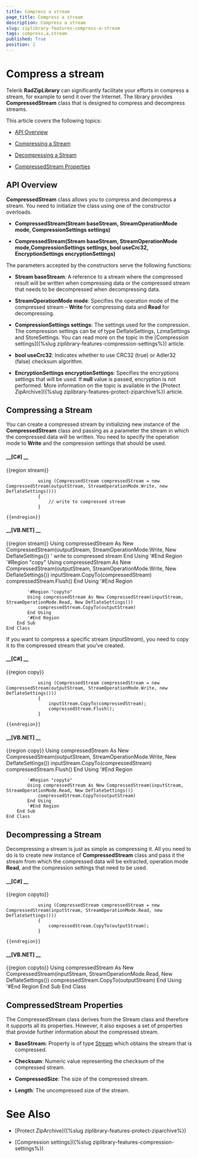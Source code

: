 ```yaml
---
title: Compress a stream
page_title: Compress a stream
description: Compress a stream
slug: ziplibrary-features-compress-a-stream
tags: compress,a,stream
published: True
position: 2
---
```


# Compress a stream



Telerik __RadZipLibrary__ can significantly facilitate your efforts in compress a stream, for example to send it over the Internet. 
        The library provides __CompressedStream__ class that is designed to compress and decompress streams.
      

This article covers the following topics:
      

* [API Overview](#api-overview)

* [Compressing a Stream](#compressing-a-stream)

* [Decompressing a Stream](#decompressing-a-stream)

* [CompressedStream Properties](#compressedstream-properties)

## API Overview

__CompressedStream__ class allows you to compress and decompress a stream. You need to initialize the class using one of the 
          constructor overloads.
        

* __CompressedStream(Stream baseStream, StreamOperationMode mode, CompressionSettings settings)__

* __CompressedStream(Stream baseStream, StreamOperationMode mode,CompressionSettings settings, bool useCrc32, EncryptionSettings encryptionSettings)__

The parameters accepted by the constructors serve the following functions:
        

* __Stream baseStream__: A reference to a stream where the compressed result will be written when compressing data or the 
              compressed stream that needs to be decompressed when decompressing data.
            

* __StreamOperationMode mode__: Specifies the operation mode of the compressed stream – __Write__ for 
              compressing data and __Read__ for decompressing.
            

* __CompressionSettings settings__: The settings used for the compression. The compression settings can be of type 
              DeflateSettings, LzmaSettings and StoreSettings. You can read more on the topic in the [Compression settings]({%slug ziplibrary-features-compression-settings%}) article.
            

* __bool useCrc32__: Indicates whether to use CRC32 (true) or Adler32 (false) checksum algorithm.
            

* __EncryptionSettings encryptionSettings__: Specifies the encryptions settings that will be used. 
              If __null__ value is passed, encryption is not performed. More information on the topic is available in 
              the [Protect ZipArchive]({%slug ziplibrary-features-protect-ziparchive%}) article.
            

## Compressing a Stream

You can create a compressed stream by initializing new instance of the __CompressedStream__ class and passing as a
          parameter the stream in which the compressed data will be written. You need to specify the operation mode to __Write__
          and the compression settings that should be used.
        

#### __[C#] __

{{region stream}}
	            
	            using (CompressedStream compressedStream = new CompressedStream(outputStream, StreamOperationMode.Write, new DeflateSettings()))
	            {
	                // write to compressed stream
	            }
	            
	{{endregion}}



#### __[VB.NET] __

{{region stream}}
	        Using compressedStream As New CompressedStream(outputStream, StreamOperationMode.Write, New DeflateSettings())
	            ' write to compressed stream
	        End Using
	        '#End Region
	        '#Region "copy"
	        Using compressedStream As New CompressedStream(outputStream, StreamOperationMode.Write, New DeflateSettings())
	            inputStream.CopyTo(compressedStream)
	            compressedStream.Flush()
	        End Using
	        '#End Region
	
	        '#Region "copyto"
	        Using compressedStream As New CompressedStream(inputStream, StreamOperationMode.Read, New DeflateSettings())
	            compressedStream.CopyTo(outputStream)
	        End Using
	        '#End Region
	    End Sub
	End Class



If you want to compress a specific stream (*inputStream*), you need to copy it to the compressed stream that you've created.
        

#### __[C#] __

{{region copy}}
	            
	            using (CompressedStream compressedStream = new CompressedStream(outputStream, StreamOperationMode.Write, new DeflateSettings()))
	            {
	                inputStream.CopyTo(compressedStream);
	                compressedStream.Flush();
	            }
	                
	{{endregion}}



#### __[VB.NET] __

{{region copy}}
	        Using compressedStream As New CompressedStream(outputStream, StreamOperationMode.Write, New DeflateSettings())
	            inputStream.CopyTo(compressedStream)
	            compressedStream.Flush()
	        End Using
	        '#End Region
	
	        '#Region "copyto"
	        Using compressedStream As New CompressedStream(inputStream, StreamOperationMode.Read, New DeflateSettings())
	            compressedStream.CopyTo(outputStream)
	        End Using
	        '#End Region
	    End Sub
	End Class



## Decompressing a Stream

Decompressing a stream is just as simple as compressing it. All you need to do is to create new instance of __CompressedStream__ 
          class and pass it the stream from which the compressed data will be extracted, operation mode __Read__, and the compression settings
          that need to be used.
        

#### __[C#] __

{{region copyto}}
	    
	            using (CompressedStream compressedStream = new CompressedStream(inputStream, StreamOperationMode.Read, new DeflateSettings()))
	            {
	                compressedStream.CopyTo(outputStream);
	            }
	
	{{endregion}}



#### __[VB.NET] __

{{region copyto}}
	        Using compressedStream As New CompressedStream(inputStream, StreamOperationMode.Read, New DeflateSettings())
	            compressedStream.CopyTo(outputStream)
	        End Using
	        '#End Region
	    End Sub
	End Class



## CompressedStream Properties

The CompressedStream class derives from the Stream class and therefore it supports all its properties. However, it also exposes a set of properties 
          that provide further information about the compressed stream.
        

* __BaseStream__: Property is of type
              [Stream](http://msdn.microsoft.com/en-us/library/system.io.stream(v=vs.110).aspx)
              which obtains the stream that is compressed.
            

* __Checksum__: Numeric value representing the checksum of the compressed stream.
            

* __CompressedSize__: The size of the compressed stream.
            

* __Length__: The uncompressed size of the stream.
            

# See Also

 * [Protect ZipArchive]({%slug ziplibrary-features-protect-ziparchive%})

 * [Compression settings]({%slug ziplibrary-features-compression-settings%})

